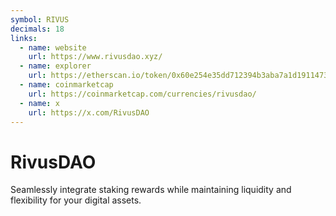 ```yaml
---
symbol: RIVUS
decimals: 18
links:
  - name: website
    url: https://www.rivusdao.xyz/
  - name: explorer
    url: https://etherscan.io/token/0x60e254e35dd712394b3aba7a1d19114732e143dd
  - name: coinmarketcap
    url: https://coinmarketcap.com/currencies/rivusdao/
  - name: x
    url: https://x.com/RivusDAO
---
```


# RivusDAO

Seamlessly integrate staking rewards while maintaining liquidity and flexibility for your digital assets.
